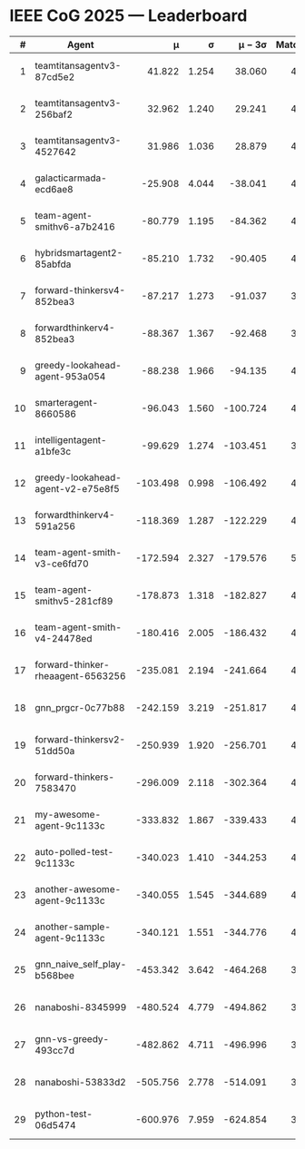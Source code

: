 # IEEE CoG 2025 — Leaderboard

| # | Agent | μ | σ | μ − 3σ | Matches | Updated |
|---:|---|---:|---:|---:|---:|---|
| 1 | teamtitansagentv3-87cd5e2 | 41.822 | 1.254 | 38.060 | 4872 | 2025-08-19 00:10 |
| 2 | teamtitansagentv3-256baf2 | 32.962 | 1.240 | 29.241 | 4852 | 2025-08-19 00:10 |
| 3 | teamtitansagentv3-4527642 | 31.986 | 1.036 | 28.879 | 4720 | 2025-08-19 00:10 |
| 4 | galacticarmada-ecd6ae8 | -25.908 | 4.044 | -38.041 | 4700 | 2025-08-19 00:10 |
| 5 | team-agent-smithv6-a7b2416 | -80.779 | 1.195 | -84.362 | 4700 | 2025-08-19 00:10 |
| 6 | hybridsmartagent2-85abfda | -85.210 | 1.732 | -90.405 | 4516 | 2025-08-19 00:10 |
| 7 | forward-thinkersv4-852bea3 | -87.217 | 1.273 | -91.037 | 3931 | 2025-08-19 00:10 |
| 8 | forwardthinkerv4-852bea3 | -88.367 | 1.367 | -92.468 | 3708 | 2025-08-19 00:10 |
| 9 | greedy-lookahead-agent-953a054 | -88.238 | 1.966 | -94.135 | 4408 | 2025-08-19 00:10 |
| 10 | smarteragent-8660586 | -96.043 | 1.560 | -100.724 | 4001 | 2025-08-19 00:10 |
| 11 | intelligentagent-a1bfe3c | -99.629 | 1.274 | -103.451 | 3762 | 2025-08-19 00:10 |
| 12 | greedy-lookahead-agent-v2-e75e8f5 | -103.498 | 0.998 | -106.492 | 4808 | 2025-08-19 00:10 |
| 13 | forwardthinkerv4-591a256 | -118.369 | 1.287 | -122.229 | 4044 | 2025-08-19 00:10 |
| 14 | team-agent-smith-v3-ce6fd70 | -172.594 | 2.327 | -179.576 | 5366 | 2025-08-19 00:10 |
| 15 | team-agent-smithv5-281cf89 | -178.873 | 1.318 | -182.827 | 4820 | 2025-08-19 00:10 |
| 16 | team-agent-smith-v4-24478ed | -180.416 | 2.005 | -186.432 | 4966 | 2025-08-19 00:10 |
| 17 | forward-thinker-rheaagent-6563256 | -235.081 | 2.194 | -241.664 | 4326 | 2025-08-19 00:10 |
| 18 | gnn_prgcr-0c77b88 | -242.159 | 3.219 | -251.817 | 4530 | 2025-08-19 00:10 |
| 19 | forward-thinkersv2-51dd50a | -250.939 | 1.920 | -256.701 | 4786 | 2025-08-19 00:10 |
| 20 | forward-thinkers-7583470 | -296.009 | 2.118 | -302.364 | 4300 | 2025-08-19 00:10 |
| 21 | my-awesome-agent-9c1133c | -333.832 | 1.867 | -339.433 | 4960 | 2025-08-19 00:10 |
| 22 | auto-polled-test-9c1133c | -340.023 | 1.410 | -344.253 | 4200 | 2025-08-19 00:10 |
| 23 | another-awesome-agent-9c1133c | -340.055 | 1.545 | -344.689 | 4980 | 2025-08-19 00:10 |
| 24 | another-sample-agent-9c1133c | -340.121 | 1.551 | -344.776 | 4640 | 2025-08-19 00:10 |
| 25 | gnn_naive_self_play-b568bee | -453.342 | 3.642 | -464.268 | 3920 | 2025-08-19 00:10 |
| 26 | nanaboshi-8345999 | -480.524 | 4.779 | -494.862 | 3940 | 2025-08-19 00:10 |
| 27 | gnn-vs-greedy-493cc7d | -482.862 | 4.711 | -496.996 | 3900 | 2025-08-19 00:10 |
| 28 | nanaboshi-53833d2 | -505.756 | 2.778 | -514.091 | 3580 | 2025-08-19 00:10 |
| 29 | python-test-06d5474 | -600.976 | 7.959 | -624.854 | 3810 | 2025-08-19 00:10 |
